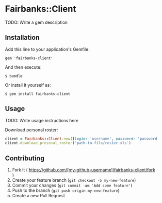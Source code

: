 # Fairbanks::Client

TODO: Write a gem description

## Installation

Add this line to your application's Gemfile:

    gem 'fairbanks-client'

And then execute:

    $ bundle

Or install it yourself as:

    $ gem install fairbanks-client

## Usage

TODO: Write usage instructions here


Download personal roster:

```ruby
client = Fairbanks::Client.new({login: 'username', password: 'password', quarter: 2})
client.download_presonal_roster('path-to-file/roster.xls')
```

## Contributing

1. Fork it ( https://github.com/[my-github-username]/fairbanks-client/fork )
2. Create your feature branch (`git checkout -b my-new-feature`)
3. Commit your changes (`git commit -am 'Add some feature'`)
4. Push to the branch (`git push origin my-new-feature`)
5. Create a new Pull Request
